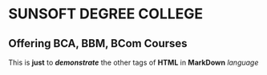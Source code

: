 # SUNSOFT DEGREE COLLEGE
## Offering BCA, BBM, BCom Courses

This is __just__ to ***demonstrate*** the other tags of **HTML** in **MarkDown** *language*
